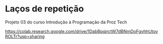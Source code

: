 # Laços de repetição
Projeto 03 do curso Introdução à Programação da Proz Tech

https://colab.research.google.com/drive/1DabBpqjrctW7dBNmDoFgvhhUtovROLTr?usp=sharing
